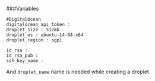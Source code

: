 ###Variables
```
#DigitalOcean
digitalocean_api_token :
droplet_size : 512mb
droplet_os : ubuntu-14-04-x64
droplet_region : sgp1

id_rsa :
id_rsa_pub :
ssh_key_name :
```
And `droplet_name` name is needed while creating a droplet
